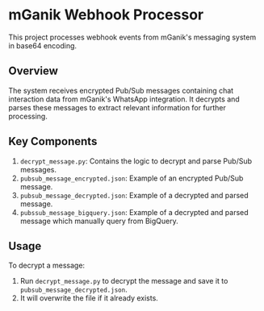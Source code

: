 # mGanik Webhook Processor

This project processes webhook events from mGanik's messaging system in base64 encoding.

## Overview

The system receives encrypted Pub/Sub messages containing chat interaction data from mGanik's WhatsApp integration. It decrypts and parses these messages to extract relevant information for further processing.

## Key Components

1. `decrypt_message.py`: Contains the logic to decrypt and parse Pub/Sub messages.
2. `pubsub_message_encrypted.json`: Example of an encrypted Pub/Sub message.
3. `pubsub_message_decrypted.json`: Example of a decrypted and parsed message.
4. `pubssub_message_bigquery.json`: Example of a decrypted and parsed message which manually query from BigQuery.

## Usage

To decrypt a message:

1. Run `decrypt_message.py` to decrypt the message and save it to `pubsub_message_decrypted.json`.
2. It will overwrite the file if it already exists.